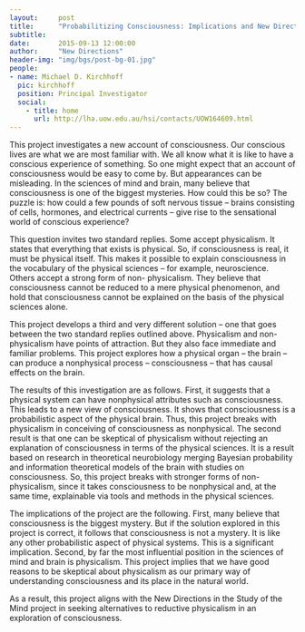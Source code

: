 ```yaml
---
layout:     post
title:      "Probabilitizing Consciousness: Implications and New Directions"
subtitle:   
date:       2015-09-13 12:00:00
author:     "New Directions"
header-img: "img/bgs/post-bg-01.jpg"
people:
- name: Michael D. Kirchhoff
  pic: kirchhoff
  position: Principal Investigator
  social:
    - title: home
      url: http://lha.uow.edu.au/hsi/contacts/UOW164609.html
---
```


This project investigates a new account of consciousness. Our conscious lives are what we are most familiar with. We all know what it is like to have a conscious experience of something. So one might expect that an account of consciousness would be easy to come by. But appearances can be misleading. In the sciences of mind and brain, many believe that consciousness is one of the biggest mysteries. How could this be so? The puzzle is: how could a few pounds of soft nervous tissue – brains consisting of cells, hormones, and electrical currents – give rise to the sensational world of conscious experience?

This question invites two standard replies. Some accept physicalism. It states that everything that exists is physical. So, if consciousness is real, it must be physical itself. This makes it possible to explain consciousness in the vocabulary of the physical sciences – for example, neuroscience. Others accept a strong form of non- physicalism. They believe that consciousness cannot be reduced to a mere physical phenomenon, and hold that consciousness cannot be explained on the basis of the physical sciences alone.

This project develops a third and very different solution – one that goes between the two standard replies outlined above. Physicalism and non-physicalism have points of attraction. But they also face immediate and familiar problems. This project explores how a physical organ – the brain – can produce a nonphysical process – consciousness – that has causal effects on the brain.

The results of this investigation are as follows. First, it suggests that a physical system can have nonphysical attributes such as consciousness. This leads to a new view of consciousness. It shows that consciousness is a probabilistic aspect of the physical brain. Thus, this project breaks with physicalism in conceiving of consciousness as nonphysical. The second result is that one can be skeptical of physicalism without rejecting an explanation of consciousness in terms of the physical sciences. It is a result based on research in theoretical neurobiology merging Bayesian probability and information theoretical models of the brain with studies on consciousness. So, this project breaks with stronger forms of non-physicalism, since it takes consciousness to be nonphysical and, at the same time, explainable via tools and methods in the physical sciences.

The implications of the project are the following. First, many believe that consciousness is the biggest mystery. But if the solution explored in this project is correct, it follows that consciousness is not a mystery. It is like any other probabilistic aspect of physical systems. This is a significant implication. Second, by far the most influential position in the sciences of mind and brain is physicalism. This project implies that we have good reasons to be skeptical about physicalism as our primary way of understanding consciousness and its place in the natural world.

As a result, this project aligns with the New Directions in the Study of the Mind project in seeking alternatives to reductive physicalism in an exploration of consciousness.
